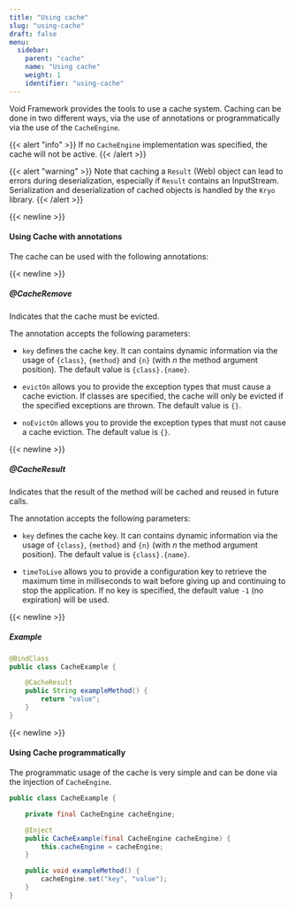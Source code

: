 ```yaml
---
title: "Using cache"
slug: "using-cache"
draft: false
menu:
  sidebar:
    parent: "cache"
    name: "Using cache"
    weight: 1
    identifier: "using-cache"
---
```


Void Framework provides the tools to use a cache system. Caching can be done in two different ways, via the use of annotations or programmatically via the use of the `CacheEngine`.

{{< alert "info" >}}
If no <code>CacheEngine</code> implementation was specified, the cache will not be active.
{{< /alert >}}

{{< alert "warning" >}}
Note that caching a <code>Result</code> (Web) object can lead to errors during deserialization, especially if <code>Result</code> contains an InputStream. Serialization and deserialization of cached objects is handled by the <code>Kryo</code> library.
{{< /alert >}}



{{< newline >}}
#### Using Cache with annotations

The cache can be used with the following annotations:


{{< newline >}}
##### @CacheRemove

Indicates that the cache must be evicted.

The annotation accepts the following parameters:

* `key` defines the cache key. It can contains dynamic information via the usage of `{class}`, `{method}` and `{n}` (with *n* the method argument position). The default value is `{class}.{name}`.

* `evictOn` allows you to provide the exception types that must cause a cache eviction. If classes are specified, the cache will only be evicted if the specified exceptions are thrown. The default value is `{}`.

* `noEvictOn` allows you to provide the exception types that must not cause a cache eviction. The default value is `{}`.


{{< newline >}}
##### @CacheResult

Indicates that the result of the method will be cached and reused in future calls. 

The annotation accepts the following parameters:

* `key` defines the cache key. It can contains dynamic information via the usage of `{class}`, `{method}` and `{n}` (with *n* the method argument position). The default value is `{class}.{name}`.

* `timeToLive` allows you to provide a configuration key to retrieve the maximum time in milliseconds to wait before giving up and continuing to stop the application. If no key is specified, the default value `-1` (no expiration) will be used.
 


{{< newline >}}
##### Example

```java
@BindClass
public class CacheExample {

    @CacheResult
    public String exampleMethod() {
        return "value";
    }
}
```

{{< newline >}}
#### Using Cache programmatically

The programmatic usage of the cache is very simple and can be done via the injection of `CacheEngine`.

```java
public class CacheExample {

    private final CacheEngine cacheEngine;

    @Inject
    public CacheExample(final CacheEngine cacheEngine) {
        this.cacheEngine = cacheEngine;
    }

    public void exampleMethod() {
        cacheEngine.set("key", "value");
    }
}
```
